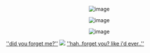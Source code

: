 <p align="center">
  <img src="https://64.media.tumblr.com/c1dfb81615cd7718888bdd060109175b/975ccc908c28de52-85/s1280x1920/5b6ab5a350f74f9fe4bc1073397b2f253f877129.pnj" alt="image"/>
</p>
<p align="center">
  <img src="https://media1.tenor.com/m/VAXAkRcRWfEAAAAC/honkai-honkai-star-rail.gif" alt="image"/>
</p>
<p align="center">
  <img src="https://64.media.tumblr.com/c95df7326b04ce7b9f4b9af467044acd/975ccc908c28de52-31/s1280x1920/5c5d4be77c11e94b221781b3b57f26cbc3cd22e6.pnj" alt="image"/>
</p>



[''did you forget me?''](https://www.tiktok.com/@cymairo/video/7508400630390672662)  ![](https://64.media.tumblr.com/1d3aa07d7e8db63282798f5461574fe4/b4341889ef2ddd8b-0b/s75x75_c1/326b4ef25d02445406e9868c3601a15b54bef3ca.gifv) [''hah..forget you? like i'd ever..''](https://www.tiktok.com/@hyakvyas/video/7506227613766077718)
